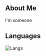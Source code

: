 ## About Me
I'm someone

## Languages
![Langs](https://github-readme-stats.vercel.app/api/top-langs/?username=Its-its&layout=compact&langs_count=20&theme=dark)

<!--
**Its-its/Its-its** is a ✨ _special_ ✨ repository because its `README.md` (this file) appears on your GitHub profile.

Here are some ideas to get you started:

- 🔭 I’m currently working on ...
- 🌱 I’m currently learning ...
- 👯 I’m looking to collaborate on ...
- 🤔 I’m looking for help with ...
- 💬 Ask me about ...
- 📫 How to reach me: ...
- 😄 Pronouns: ...
- ⚡ Fun fact: ...
-->
